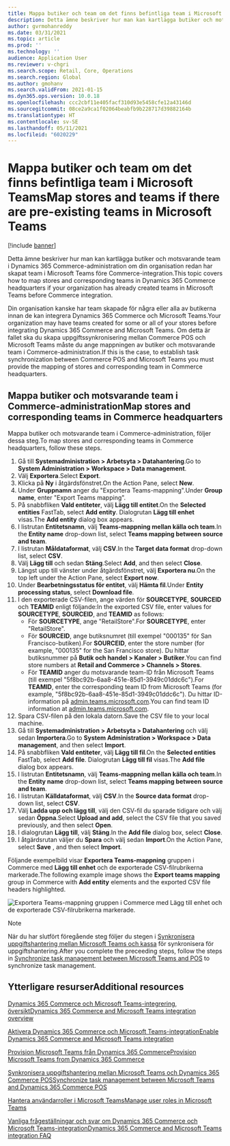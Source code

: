 ```yaml
---
title: Mappa butiker och team om det finns befintliga team i Microsoft Teams
description: Detta ämne beskriver hur man kan kartlägga butiker och motsvarande team i Dynamics 365 Commerce-administration om din organisation redan har skapat team i Microsoft Teams före Commerce-integration.
author: gvrmohanreddy
ms.date: 03/31/2021
ms.topic: article
ms.prod: ''
ms.technology: ''
audience: Application User
ms.reviewer: v-chgri
ms.search.scope: Retail, Core, Operations
ms.search.region: Global
ms.author: gmohanv
ms.search.validFrom: 2021-01-15
ms.dyn365.ops.version: 10.0.18
ms.openlocfilehash: ccc2cbf11e405facf310d93e5458cfe12a43146d
ms.sourcegitcommit: 08ce2a9ca1f02064beabfb9b228717d39882164b
ms.translationtype: HT
ms.contentlocale: sv-SE
ms.lasthandoff: 05/11/2021
ms.locfileid: "6020229"
---
```

# <a name="map-stores-and-teams-if-there-are-pre-existing-teams-in-microsoft-teams"></a><span data-ttu-id="89430-103">Mappa butiker och team om det finns befintliga team i Microsoft Teams</span><span class="sxs-lookup"><span data-stu-id="89430-103">Map stores and teams if there are pre-existing teams in Microsoft Teams</span></span>

[!include [banner](includes/banner.md)]

<span data-ttu-id="89430-104">Detta ämne beskriver hur man kan kartlägga butiker och motsvarande team i Dynamics 365 Commerce-administration om din organisation redan har skapat team i Microsoft Teams före Commerce-integration.</span><span class="sxs-lookup"><span data-stu-id="89430-104">This topic covers how to map stores and corresponding teams in Dynamics 365 Commerce headquarters if your organization has already created teams in Microsoft Teams before Commerce integration.</span></span>

<span data-ttu-id="89430-105">Din organisation kanske har team skapade för några eller alla av butikerna innan de kan integrera Dynamics 365 Commerce och Microsoft Teams.</span><span class="sxs-lookup"><span data-stu-id="89430-105">Your organization may have teams created for some or all of your stores before integrating Dynamics 365 Commerce and Microsoft Teams.</span></span> <span data-ttu-id="89430-106">Om detta är fallet ska du skapa uppgiftssynkronisering mellan Commerce POS och Microsoft Teams måste du ange mappningen av butiker och motsvarande team i Commerce-administration.</span><span class="sxs-lookup"><span data-stu-id="89430-106">If this is the case, to establish task synchronization between Commerce POS and Microsoft Teams you must provide the mapping of stores and corresponding team in Commerce headquarters.</span></span>

## <a name="map-stores-and-corresponding-teams-in-commerce-headquarters"></a><span data-ttu-id="89430-107">Mappa butiker och motsvarande team i Commerce-administration</span><span class="sxs-lookup"><span data-stu-id="89430-107">Map stores and corresponding teams in Commerce headquarters</span></span> 

<span data-ttu-id="89430-108">Mappa butiker och motsvarande team i Commerce-administration, följer dessa steg.</span><span class="sxs-lookup"><span data-stu-id="89430-108">To map stores and corresponding teams in Commerce headquarters, follow these steps.</span></span>

1. <span data-ttu-id="89430-109">Gå till **Systemadministration \> Arbetsyta \> Datahantering**.</span><span class="sxs-lookup"><span data-stu-id="89430-109">Go to **System Administration \> Workspace \> Data management**.</span></span>
1. <span data-ttu-id="89430-110">Välj **Exportera**.</span><span class="sxs-lookup"><span data-stu-id="89430-110">Select **Export**.</span></span> 
1. <span data-ttu-id="89430-111">Klicka på **Ny** i åtgärdsfönstret.</span><span class="sxs-lookup"><span data-stu-id="89430-111">On the Action Pane, select **New**.</span></span>
1. <span data-ttu-id="89430-112">Under **Gruppnamn** anger du "Exportera Teams-mappning".</span><span class="sxs-lookup"><span data-stu-id="89430-112">Under **Group name**, enter "Export Teams mapping".</span></span>
1. <span data-ttu-id="89430-113">På snabbfliken **Vald entiteter**, välj **Lägg till entitet**.</span><span class="sxs-lookup"><span data-stu-id="89430-113">On the **Selected entities** FastTab, select **Add entity**.</span></span> <span data-ttu-id="89430-114">Dialogrutan **Lägg till enhet** visas.</span><span class="sxs-lookup"><span data-stu-id="89430-114">The **Add entity** dialog box appears.</span></span>  
1. <span data-ttu-id="89430-115">I listrutan **Entitetsnamn**, välj **Teams-mappning mellan källa och team**.</span><span class="sxs-lookup"><span data-stu-id="89430-115">In the **Entity name** drop-down list, select **Teams mapping between source and team**.</span></span>
1. <span data-ttu-id="89430-116">I listrutan **Måldataformat**, välj **CSV**.</span><span class="sxs-lookup"><span data-stu-id="89430-116">In the **Target data format** drop-down list, select **CSV**.</span></span>
1. <span data-ttu-id="89430-117">Välj **Lägg till** och sedan **Stäng**.</span><span class="sxs-lookup"><span data-stu-id="89430-117">Select **Add**, and then select **Close**.</span></span>
1. <span data-ttu-id="89430-118">Längst upp till vänster under åtgärdsfönstret, välj **Exportera nu**.</span><span class="sxs-lookup"><span data-stu-id="89430-118">On the top left under the Action Pane, select **Export now**.</span></span>
1. <span data-ttu-id="89430-119">Under **Bearbetningsstatus för entitet**, välj **Hämta fil**.</span><span class="sxs-lookup"><span data-stu-id="89430-119">Under **Entity processing status**, select **Download file**.</span></span>
1. <span data-ttu-id="89430-120">I den exporterade CSV-filen, ange värden för **SOURCETYPE**, **SOURCEID** och **TEAMID** enligt följande:</span><span class="sxs-lookup"><span data-stu-id="89430-120">In the exported CSV file, enter values for **SOURCETYPE**, **SOURCEID**, and **TEAMID** as follows:</span></span>
    - <span data-ttu-id="89430-121">För **SOURCETYPE**, ange "RetailStore".</span><span class="sxs-lookup"><span data-stu-id="89430-121">For **SOURCETYPE**, enter "RetailStore".</span></span> 
    - <span data-ttu-id="89430-122">För **SOURCEID**, ange butiksnumret (till exempel "000135" för San Francisco-butiken).</span><span class="sxs-lookup"><span data-stu-id="89430-122">For **SOURCEID**, enter the store number (for example, "000135" for the San Francisco store).</span></span> <span data-ttu-id="89430-123">Du hittar butiksnummer på **Butik och handel \> Kanaler \> Butiker**.</span><span class="sxs-lookup"><span data-stu-id="89430-123">You can find store numbers at **Retail and Commerce \> Channels \> Stores**.</span></span>
    - <span data-ttu-id="89430-124">För **TEAMID** anger du motsvarande team-ID från Microsoft Teams (till exempel "5f8bc92b-6aa8-451e-85d1-3949c01ddc6c").</span><span class="sxs-lookup"><span data-stu-id="89430-124">For **TEAMID**, enter the corresponding team ID from Microsoft Teams (for example, "5f8bc92b-6aa8-451e-85d1-3949c01ddc6c").</span></span> <span data-ttu-id="89430-125">Du hittar ID-information på [admin.teams.microsoft.com](https://admin.teams.microsoft.com).</span><span class="sxs-lookup"><span data-stu-id="89430-125">You can find team ID information at [admin.teams.microsoft.com](https://admin.teams.microsoft.com).</span></span>
1. <span data-ttu-id="89430-126">Spara CSV-filen på den lokala datorn.</span><span class="sxs-lookup"><span data-stu-id="89430-126">Save the CSV file to your local machine.</span></span>
1. <span data-ttu-id="89430-127">Gå till **Systemadministration \> Arbetsyta \> Datahantering** och välj sedan **Importera**.</span><span class="sxs-lookup"><span data-stu-id="89430-127">Go to **System Administration \> Workspace \> Data management**, and then select **Import**.</span></span>
1. <span data-ttu-id="89430-128">På snabbfliken **Vald entiteter**, välj **Lägg till fil**.</span><span class="sxs-lookup"><span data-stu-id="89430-128">On the **Selected entities** FastTab, select **Add file**.</span></span> <span data-ttu-id="89430-129">Dialogrutan **Lägg till fil** visas.</span><span class="sxs-lookup"><span data-stu-id="89430-129">The **Add file** dialog box appears.</span></span>
1. <span data-ttu-id="89430-130">I listrutan **Entitetsnamn**, välj **Teams-mappning mellan källa och team**.</span><span class="sxs-lookup"><span data-stu-id="89430-130">In the **Entity name** drop-down list, select **Teams mapping between source and team**.</span></span>
1. <span data-ttu-id="89430-131">I listrutan **Källdataformat**, välj **CSV**.</span><span class="sxs-lookup"><span data-stu-id="89430-131">In the **Source data format** drop-down list, select **CSV**.</span></span>
1. <span data-ttu-id="89430-132">Välj **Ladda upp och lägg till**, välj den CSV-fil du sparade tidigare och välj sedan **Öppna**.</span><span class="sxs-lookup"><span data-stu-id="89430-132">Select **Upload and add**, select the CSV file that you saved previously, and then select **Open**.</span></span>
1. <span data-ttu-id="89430-133">I dialogrutan **Lägg till**, välj **Stäng**.</span><span class="sxs-lookup"><span data-stu-id="89430-133">In the **Add file** dialog box, select **Close**.</span></span>
1. <span data-ttu-id="89430-134">I åtgärdsrutan väljer du **Spara** och välj sedan **Import**.</span><span class="sxs-lookup"><span data-stu-id="89430-134">On the Action Pane, select **Save** , and then select **Import**.</span></span>

<span data-ttu-id="89430-135">Följande exempelbild visar **Exportera Teams-mappning** gruppen i Commerce med **Lägg till enhet** och de exporterade CSV-filrubrikerna markerade.</span><span class="sxs-lookup"><span data-stu-id="89430-135">The following example image shows the **Export teams mapping** group in Commerce with **Add entity** elements and the exported CSV file headers highlighted.</span></span>

![Exportera Teams-mappning gruppen i Commerce med Lägg till enhet och de exporterade CSV-filrubrikerna markerade.](media/d365-commerce-data-mgmt-export-entity.png)

> [!NOTE]
> <span data-ttu-id="89430-137">När du har slutfört föregående steg följer du stegen i [Synkronisera uppgiftshantering mellan Microsoft Teams och kassa](synchronize-tasks-teams-pos.md) för synkronisera för uppgiftshantering.</span><span class="sxs-lookup"><span data-stu-id="89430-137">After you complete the preceeding steps, follow the steps in [Synchronize task management between Microsoft Teams and POS](synchronize-tasks-teams-pos.md) to synchronize task management.</span></span> 

## <a name="additional-resources"></a><span data-ttu-id="89430-138">Ytterligare resurser</span><span class="sxs-lookup"><span data-stu-id="89430-138">Additional resources</span></span>

[<span data-ttu-id="89430-139">Dynamics 365 Commerce och Microsoft Teams-integrering, översikt</span><span class="sxs-lookup"><span data-stu-id="89430-139">Dynamics 365 Commerce and Microsoft Teams integration overview</span></span>](commerce-teams-integration.md)

[<span data-ttu-id="89430-140">Aktivera Dynamics 365 Commerce och Microsoft Teams-integration</span><span class="sxs-lookup"><span data-stu-id="89430-140">Enable Dynamics 365 Commerce and Microsoft Teams integration</span></span>](enable-teams-integration.md)

[<span data-ttu-id="89430-141">Provision Microsoft Teams från Dynamics 365 Commerce</span><span class="sxs-lookup"><span data-stu-id="89430-141">Provision Microsoft Teams from Dynamics 365 Commerce</span></span>](provision-teams-from-commerce.md)

[<span data-ttu-id="89430-142">Synkronisera uppgiftshantering mellan Microsoft Teams och Dynamics 365 Commerce POS</span><span class="sxs-lookup"><span data-stu-id="89430-142">Synchronize task management between Microsoft Teams and Dynamics 365 Commerce POS</span></span>](synchronize-tasks-teams-pos.md)

[<span data-ttu-id="89430-143">Hantera användarroller i Microsoft Teams</span><span class="sxs-lookup"><span data-stu-id="89430-143">Manage user roles in Microsoft Teams</span></span>](manage-user-roles-teams.md)

[<span data-ttu-id="89430-144">Vanliga frågeställningar och svar om Dynamics 365 Commerce och Microsoft Teams-integration</span><span class="sxs-lookup"><span data-stu-id="89430-144">Dynamics 365 Commerce and Microsoft Teams integration FAQ</span></span>](teams-integration-faq.md)

